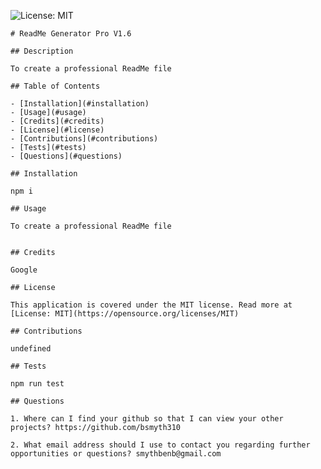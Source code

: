 ![License: MIT](https://img.shields.io/badge/License-MIT-yellow.svg)
    
    # ReadMe Generator Pro V1.6
  
    ## Description
  
    To create a professional ReadMe file
  
    ## Table of Contents
  
    - [Installation](#installation)
    - [Usage](#usage)
    - [Credits](#credits)
    - [License](#license)
    - [Contributions](#contributions)
    - [Tests](#tests)
    - [Questions](#questions)
  
    ## Installation
  
    npm i
  
    ## Usage
  
    To create a professional ReadMe file
    
  
    ## Credits
  
    Google
  
    ## License
  
    This application is covered under the MIT license. Read more at [License: MIT](https://opensource.org/licenses/MIT)
  
    ## Contributions
  
    undefined
  
    ## Tests
  
    npm run test
   
    ## Questions
  
    1. Where can I find your github so that I can view your other projects? https://github.com/bsmyth310
   
    2. What email address should I use to contact you regarding further opportunities or questions? smythbenb@gmail.com
  